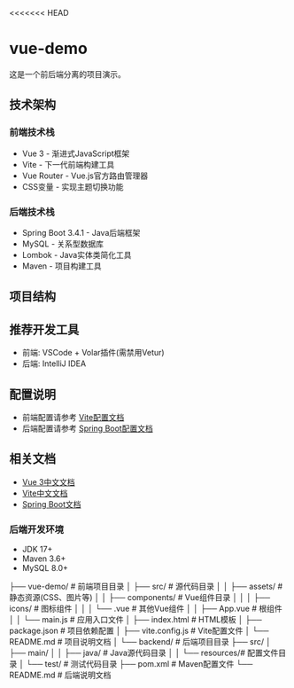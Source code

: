 <<<<<<< HEAD
# vue-demo

这是一个前后端分离的项目演示。

## 技术架构

### 前端技术栈
- Vue 3 - 渐进式JavaScript框架
- Vite - 下一代前端构建工具
- Vue Router - Vue.js官方路由管理器
- CSS变量 - 实现主题切换功能

### 后端技术栈 
- Spring Boot 3.4.1 - Java后端框架
- MySQL - 关系型数据库
- Lombok - Java实体类简化工具
- Maven - 项目构建工具

## 项目结构

## 推荐开发工具
- 前端: VSCode + Volar插件(需禁用Vetur)
- 后端: IntelliJ IDEA

## 配置说明
- 前端配置请参考 [Vite配置文档](https://cn.vitejs.dev/config/)
- 后端配置请参考 [Spring Boot配置文档](https://docs.spring.io/spring-boot/docs/current/reference/html/application-properties.html)

## 相关文档
- [Vue 3中文文档](https://cn.vuejs.org/)
- [Vite中文文档](https://cn.vitejs.dev/)
- [Spring Boot文档](https://spring.io/projects/spring-boot)

### 后端开发环境
- JDK 17+
- Maven 3.6+
- MySQL 8.0+


├── vue-demo/ # 前端项目目录
│ ├── src/ # 源代码目录
│ │ ├── assets/ # 静态资源(CSS、图片等)
│ │ ├── components/ # Vue组件目录
│ │ │ ├── icons/ # 图标组件
│ │ │ └── .vue # 其他Vue组件
│ │ ├── App.vue # 根组件
│ │ └── main.js # 应用入口文件
│ ├── index.html # HTML模板
│ ├── package.json # 项目依赖配置
│ ├── vite.config.js # Vite配置文件
│ └── README.md # 项目说明文档
│
└── backend/ # 后端项目目录
├── src/
│ ├── main/
│ │ ├── java/ # Java源代码目录
│ │ └── resources/# 配置文件目录
│ └── test/ # 测试代码目录
├── pom.xml # Maven配置文件
└── README.md # 后端说明文档

